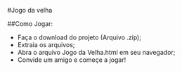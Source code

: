 #Jogo da velha

##Como Jogar:
- Faça o download do projeto (Arquivo .zip);
- Extraia os arquivos;
- Abra o arquivo Jogo da Velha.html em seu navegador;
- Convide um amigo e começe a jogar!
